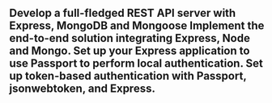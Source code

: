 <h2>Develop a full-fledged REST API server with Express, MongoDB and Mongoose
Implement the end-to-end solution integrating Express, Node and Mongo.
Set up your Express application to use Passport to perform local authentication.
Set up token-based authentication with Passport, jsonwebtoken, and Express.<h2>
